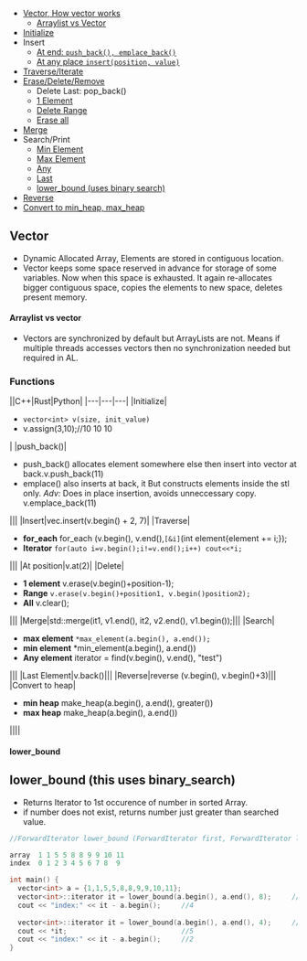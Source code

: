 - [Vector, How vector works](#what)
  - [Arraylist vs Vector](#vs)
- [Initialize](#ini)
- Insert
  - [At end: `push_back(), emplace_back()`](#emp)
  - [At any place `insert(position, value)`](#any)
- [Traverse/Iterate](#trav)
- [Erase/Delete/Remove](#e)
  - Delete Last: pop_back()
  - [1 Element](#one)
  - [Delete Range](#r)
  - [Erase all](#erase)
- [Merge](#merge)
- Search/Print
  - [Min Element](#min)
  - [Max Element](#max)
  - [Any](#any)
  - [Last](#last)
  - [lower_bound (uses binary search)](#lb)
- [Reverse](#reverse)
- [Convert to min_heap, max_heap](#conv)

<a name=what></a>
## Vector
- Dynamic Allocated Array, Elements are stored in contiguous location.
- Vector keeps some space reserved in advance for storage of some variables. Now when this space is exhausted. It again re-allocates bigger contiguous space, copies the elements to new space, deletes present memory.  
<a name=vs></a>
#### Arraylist vs vector
- Vectors are synchronized by default but ArrayLists are not. Means if multiple threads accesses vectors then no synchronization needed but required in AL.    

### Functions
||C++|Rust|Python|
|---|---|---|
|Initialize|<ul><li>`vector<int> v(size, init_value)`</li> <li>v.assign(3,10);//10 10 10</li></ul>|
|push_back()|<ul><li>push_back() allocates element somewhere else then insert into vector at back.v.push_back(11)</li> <li>emplace() also inserts at back, it But constructs elements inside the stl only. *Adv:* Does in place insertion, avoids unneccessary copy. v.emplace_back(11)</li></ul>|||
|Insert|vec.insert(v.begin() + 2, 7)|
|Traverse|<ul><li>**for_each** for_each (v.begin(), v.end(),`[&i]`(int element{element += i;});</li> <li>**Iterator** `for(auto i=v.begin();i!=v.end();i++) cout<<*i;`</li></ul>|||
|At position|v.at(2)|
|Delete|<ul><li>**1 element** v.erase(v.begin()+position-1);</li> <li>**Range** `v.erase(v.begin()+position1, v.begin()position2);`</li> <li>**All** v.clear();</li></ul>|||
|Merge|std::merge(it1, v1.end(), it2, v2.end(), v1.begin());|||
|Search|<ul><li>**max element** `*max_element(a.begin(), a.end());`</li> <li>**min element** *min_element(a.begin(), a.end())</li> <li>**Any element** iterator = find(v.begin(), v.end(), "test")</li></ul>|||
|Last Element|v.back()|||
|Reverse|reverse (v.begin(), v.begin()+3)|||
|Convert to heap|<ul><li>**min heap** make_heap(a.begin(), a.end(), greater<int>())</li> <li>**max heap** make_heap(a.begin(), a.end())</li></ul>||||

<a name=lb></a>
#### lower_bound
## lower_bound (this uses binary_search)
- Returns Iterator to 1st occurence of number in sorted Array.
- if number does not exist, returns number just greater than searched value.
```c++
//ForwardIterator lower_bound (ForwardIterator first, ForwardIterator last, const T& val);

array  1 1 5 5 8 8 9 9 10 11
index  0 1 2 3 4 5 6 7 8  9

int main() {
  vector<int> a = {1,1,5,5,8,8,9,9,10,11};
  vector<int>::iterator it = lower_bound(a.begin(), a.end(), 8);     //Search 8
  cout << "index:" << it - a.begin();     //4
  
  vector<int>::iterator it = lower_bound(a.begin(), a.end(), 4);     //Search 4
  cout << *it;                            //5
  cout << "index:" << it - a.begin();     //2
}
```
